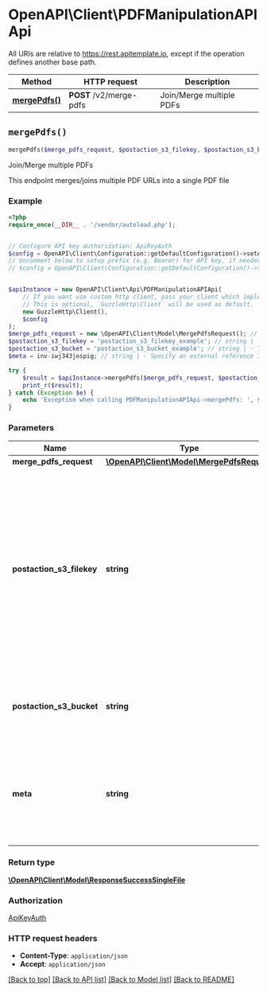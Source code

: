 # OpenAPI\Client\PDFManipulationAPIApi

All URIs are relative to https://rest.apitemplate.io, except if the operation defines another base path.

| Method | HTTP request | Description |
| ------------- | ------------- | ------------- |
| [**mergePdfs()**](PDFManipulationAPIApi.md#mergePdfs) | **POST** /v2/merge-pdfs | Join/Merge multiple PDFs |


## `mergePdfs()`

```php
mergePdfs($merge_pdfs_request, $postaction_s3_filekey, $postaction_s3_bucket, $meta): \OpenAPI\Client\Model\ResponseSuccessSingleFile
```

Join/Merge multiple PDFs

This endpoint merges/joins multiple PDF URLs into a single PDF file

### Example

```php
<?php
require_once(__DIR__ . '/vendor/autoload.php');


// Configure API key authorization: ApiKeyAuth
$config = OpenAPI\Client\Configuration::getDefaultConfiguration()->setApiKey('X-API-KEY', 'YOUR_API_KEY');
// Uncomment below to setup prefix (e.g. Bearer) for API key, if needed
// $config = OpenAPI\Client\Configuration::getDefaultConfiguration()->setApiKeyPrefix('X-API-KEY', 'Bearer');


$apiInstance = new OpenAPI\Client\Api\PDFManipulationAPIApi(
    // If you want use custom http client, pass your client which implements `GuzzleHttp\ClientInterface`.
    // This is optional, `GuzzleHttp\Client` will be used as default.
    new GuzzleHttp\Client(),
    $config
);
$merge_pdfs_request = new \OpenAPI\Client\Model\MergePdfsRequest(); // \OpenAPI\Client\Model\MergePdfsRequest
$postaction_s3_filekey = 'postaction_s3_filekey_example'; // string | - This is to specify the file name for `Post Action(S3 Storage)`. - Please do not specify the file extension - Please make sure the file name is unique - You might use slash (/) as the folder delimiter
$postaction_s3_bucket = 'postaction_s3_bucket_example'; // string | - This is to overwrite the AWS Bucket for `Post Action(S3 Storage)`.
$meta = inv-iwj343jospig; // string | - Specify an external reference ID for your own reference. It appears in the `list-objects` API.

try {
    $result = $apiInstance->mergePdfs($merge_pdfs_request, $postaction_s3_filekey, $postaction_s3_bucket, $meta);
    print_r($result);
} catch (Exception $e) {
    echo 'Exception when calling PDFManipulationAPIApi->mergePdfs: ', $e->getMessage(), PHP_EOL;
}
```

### Parameters

| Name | Type | Description  | Notes |
| ------------- | ------------- | ------------- | ------------- |
| **merge_pdfs_request** | [**\OpenAPI\Client\Model\MergePdfsRequest**](../Model/MergePdfsRequest.md)|  | |
| **postaction_s3_filekey** | **string**| - This is to specify the file name for &#x60;Post Action(S3 Storage)&#x60;. - Please do not specify the file extension - Please make sure the file name is unique - You might use slash (/) as the folder delimiter | [optional] |
| **postaction_s3_bucket** | **string**| - This is to overwrite the AWS Bucket for &#x60;Post Action(S3 Storage)&#x60;. | [optional] |
| **meta** | **string**| - Specify an external reference ID for your own reference. It appears in the &#x60;list-objects&#x60; API. | [optional] |

### Return type

[**\OpenAPI\Client\Model\ResponseSuccessSingleFile**](../Model/ResponseSuccessSingleFile.md)

### Authorization

[ApiKeyAuth](../../README.md#ApiKeyAuth)

### HTTP request headers

- **Content-Type**: `application/json`
- **Accept**: `application/json`

[[Back to top]](#) [[Back to API list]](../../README.md#endpoints)
[[Back to Model list]](../../README.md#models)
[[Back to README]](../../README.md)
